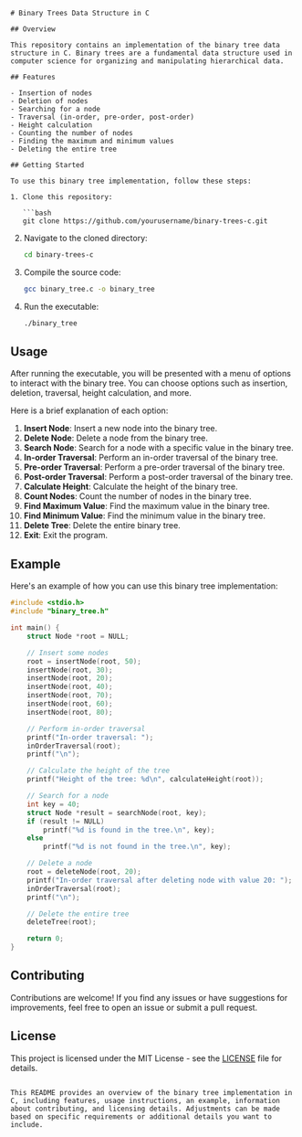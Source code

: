 ```plaintext
# Binary Trees Data Structure in C

## Overview

This repository contains an implementation of the binary tree data structure in C. Binary trees are a fundamental data structure used in computer science for organizing and manipulating hierarchical data.

## Features

- Insertion of nodes
- Deletion of nodes
- Searching for a node
- Traversal (in-order, pre-order, post-order)
- Height calculation
- Counting the number of nodes
- Finding the maximum and minimum values
- Deleting the entire tree

## Getting Started

To use this binary tree implementation, follow these steps:

1. Clone this repository:

   ```bash
   git clone https://github.com/yourusername/binary-trees-c.git
   ```

2. Navigate to the cloned directory:

   ```bash
   cd binary-trees-c
   ```

3. Compile the source code:

   ```bash
   gcc binary_tree.c -o binary_tree
   ```

4. Run the executable:

   ```bash
   ./binary_tree
   ```

## Usage

After running the executable, you will be presented with a menu of options to interact with the binary tree. You can choose options such as insertion, deletion, traversal, height calculation, and more.

Here is a brief explanation of each option:

1. **Insert Node**: Insert a new node into the binary tree.
2. **Delete Node**: Delete a node from the binary tree.
3. **Search Node**: Search for a node with a specific value in the binary tree.
4. **In-order Traversal**: Perform an in-order traversal of the binary tree.
5. **Pre-order Traversal**: Perform a pre-order traversal of the binary tree.
6. **Post-order Traversal**: Perform a post-order traversal of the binary tree.
7. **Calculate Height**: Calculate the height of the binary tree.
8. **Count Nodes**: Count the number of nodes in the binary tree.
9. **Find Maximum Value**: Find the maximum value in the binary tree.
10. **Find Minimum Value**: Find the minimum value in the binary tree.
11. **Delete Tree**: Delete the entire binary tree.
12. **Exit**: Exit the program.

## Example

Here's an example of how you can use this binary tree implementation:

```c
#include <stdio.h>
#include "binary_tree.h"

int main() {
    struct Node *root = NULL;

    // Insert some nodes
    root = insertNode(root, 50);
    insertNode(root, 30);
    insertNode(root, 20);
    insertNode(root, 40);
    insertNode(root, 70);
    insertNode(root, 60);
    insertNode(root, 80);

    // Perform in-order traversal
    printf("In-order traversal: ");
    inOrderTraversal(root);
    printf("\n");

    // Calculate the height of the tree
    printf("Height of the tree: %d\n", calculateHeight(root));

    // Search for a node
    int key = 40;
    struct Node *result = searchNode(root, key);
    if (result != NULL)
        printf("%d is found in the tree.\n", key);
    else
        printf("%d is not found in the tree.\n", key);

    // Delete a node
    root = deleteNode(root, 20);
    printf("In-order traversal after deleting node with value 20: ");
    inOrderTraversal(root);
    printf("\n");

    // Delete the entire tree
    deleteTree(root);

    return 0;
}
```

## Contributing

Contributions are welcome! If you find any issues or have suggestions for improvements, feel free to open an issue or submit a pull request.

## License

This project is licensed under the MIT License - see the [LICENSE](LICENSE) file for details.
```

This README provides an overview of the binary tree implementation in C, including features, usage instructions, an example, information about contributing, and licensing details. Adjustments can be made based on specific requirements or additional details you want to include.
